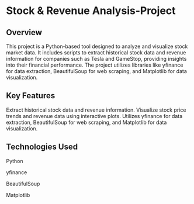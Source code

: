 # Stock & Revenue Analysis-Project

## Overview
This project is a Python-based tool designed to analyze and visualize stock market data. It includes scripts to extract historical stock data and revenue information for companies such as Tesla and GameStop, providing insights into their financial performance. The project utilizes libraries like yfinance for data extraction, BeautifulSoup for web scraping, and Matplotlib for data visualization.

## Key Features
Extract historical stock data and revenue information.
Visualize stock price trends and revenue data using interactive plots.
Utilizes yfinance for data extraction, BeautifulSoup for web scraping, and Matplotlib for data visualization.

## Technologies Used
Python

yfinance

BeautifulSoup

Matplotlib
